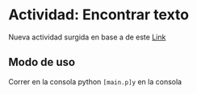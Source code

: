 # Actividad: Encontrar texto
Nueva actividad surgida en base a de este [Link](link:http://www.pythondiario.com/2014/08/ejercicios-en-python-parte-5.html)

## Modo de uso

Correr en la consola python `[main.p]y` en la consola 
